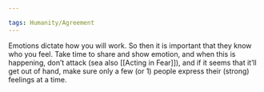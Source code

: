```yaml
---

tags: Humanity/Agreement 
---
```


Emotions dictate how you will work. So then it is important that they know who you feel. Take time to share and show emotion, and when this is happening, don’t attack (sea also [[Acting in Fear]]), and if it seems that it’ll get out of hand, make sure only a few (or 1) people express their (strong) feelings at a time.